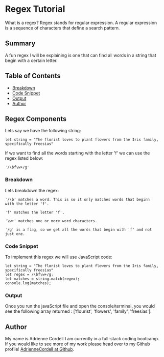 # Regex Tutorial

What is a regex? Regex stands for regular expression. A regular expression is a sequence of characters that define a search pattern.

## Summary

A fun regex I will be explaining is one that can find all words in a string that begin with a certain letter.

## Table of Contents

- [Breakdown](#breakdown)
- [Code Snippet](#code-snippet)
- [Output](#output)
- [Author](#author)

## Regex Components

Lets say we have the following string:

    let string = "The florist loves to plant flowers from the Iris family, specifically freesias"

If we want to find all the words starting with the letter 'f' we can use the regex listed below:
    
    '/\bf\w+/g'

### Breakdown 

Lets breakdown the regex:

    '/\b' matches a word. This is so it only matches words that beginn with the letter 'f'.

    'f' matches the letter 'f'.

    '\w+' matches one or more word characters.

    '/g' is a flag, so we get all the words that begin with 'f' and not just one.

### Code Snippet 

To implement this regex we will use JavaScript code:

    let string = "The florist loves to plant flowers from the Iris family, specifically freesias"
    let regex = /\bf\w+/g;
    let matches = string.match(regex);
    console.log(matches);


### Output

Once you run the javaScript file and open the console/terminal, you would see the following array returned : ['flourist', 'flowers', 'family', 'freesias'].

## Author

My name is Adrienne Cordell I am currently in a full-stack coding bootcamp. If you would like to see more of my work please head over to my Github profile! <a href="https://github.com/adriennecordell">AdrienneCordell at Github</a>. 
